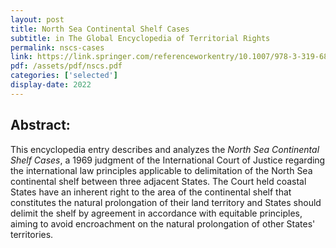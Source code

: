 ```yaml
---
layout: post
title: North Sea Continental Shelf Cases
subtitle: in The Global Encyclopedia of Territorial Rights
permalink: nscs-cases
link: https://link.springer.com/referenceworkentry/10.1007/978-3-319-68846-6_581-1
pdf: /assets/pdf/nscs.pdf
categories: ['selected']
display-date: 2022
---
```


<h2>Abstract:</h2>
This encyclopedia entry describes and analyzes the <i>North Sea Continental Shelf Cases</i>, a 1969 judgment of the International Court of Justice regarding the international law principles applicable to delimitation of the North Sea continental shelf between three adjacent States. The Court held coastal States have an inherent right to the area of the continental shelf that constitutes the natural prolongation of their land territory and States should delimit the shelf by agreement in accordance with equitable principles, aiming to avoid encroachment on the natural prolongation of other States' territories.
